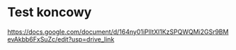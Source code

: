 # Test koncowy

https://docs.google.com/document/d/164ny01iPlItXl1KzSPQWQMi2GSr9BMevAkbb6FxSuZc/edit?usp=drive_link
